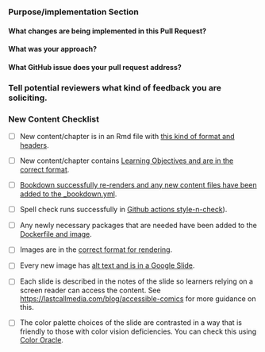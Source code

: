 <!--This PR Template was modified from https://github.com/AlexsLemonade/OpenPBTA-analysis/blob/master/.github/PULL_REQUEST_TEMPLATE.md-->

### Purpose/implementation Section

#### What changes are being implemented in this Pull Request?



#### What was your approach?



#### What GitHub issue does your pull request address?



### Tell potential reviewers what kind of feedback you are soliciting.



### New Content Checklist

- [ ] New content/chapter is in an Rmd file with [this kind of format and headers](https://github.com/jhudsl/DaSL_Course_Template_Bookdown/blob/main/02-chapter_of_course.Rmd).

- [ ] New content/chapter contains [Learning Objectives and are in the correct format](https://github.com/jhudsl/DaSL_Course_Template_Bookdown/wiki/Setting-up-images-and-graphics#learning-objectives-formatting).

- [ ] [Bookdown successfully re-renders and any new content files have been added to the _bookdown.yml](https://github.com/jhudsl/DaSL_Course_Template_Bookdown/wiki/Publishing-with-Bookdown).

- [ ] Spell check runs successfully in [Github actions style-n-check](https://github.com/jhudsl/DaSL_Course_Template_Bookdown/wiki/How-to-set-up-and-customize-GitHub-actions-robots#spell-check)).

- [ ] Any newly necessary packages that are needed have been added to the [Dockerfile and image](https://github.com/jhudsl/DaSL_Course_Template_Bookdown/wiki/Using-Docker#adding-packages-to-the-dockerfile).

- [ ] Images are in the [correct format for rendering](https://github.com/jhudsl/DaSL_Course_Template_Bookdown/wiki/Setting-up-images-and-graphics#adding-images-and-graphics-in-text).

- [ ] Every new image has [alt text and is in a Google Slide](https://github.com/jhudsl/DaSL_Course_Template_Bookdown/wiki/Setting-up-images-and-graphics#accessibility).

- [ ] Each slide is described in the notes of the slide so learners relying on a screen reader can access the content. See https://lastcallmedia.com/blog/accessible-comics for more guidance on this.

- [ ] The color palette choices of the slide are contrasted in a way that is friendly to those with color vision deficiencies.
You can check this using [Color Oracle](https://colororacle.org/).
